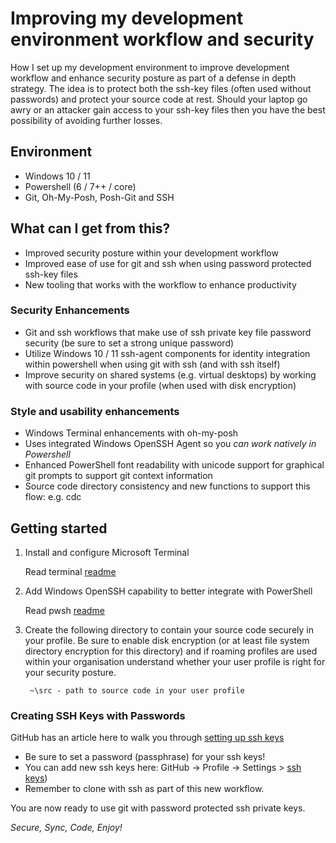 # Improving my development environment workflow and security

How I set up my development environment to improve development workflow and enhance security posture as part of a defense in depth strategy. The idea is to protect both the ssh-key files (often used without passwords) and protect your source code at rest. Should your laptop go awry or an attacker gain access to your ssh-key files then you have the best possibility of avoiding further losses.

## Environment

- Windows 10 / 11
- Powershell (6 / 7++ / core)
- Git, Oh-My-Posh, Posh-Git and SSH

## What can I get from this?

- Improved security posture within your development workflow
- Improved ease of use for git and ssh when using password protected ssh-key files
- New tooling that works with the workflow to enhance productivity

### Security Enhancements

- Git and ssh workflows that make use of ssh private key file password security (be sure to set a strong unique password)
- Utilize Windows 10 / 11 ssh-agent components for identity integration within powershell when using git with ssh (and with ssh itself)
- Improve security on shared systems (e.g. virtual desktops) by working with source code in your profile (when used with disk encryption)

### Style and usability enhancements

- Windows Terminal enhancements with oh-my-posh
- Uses integrated Windows OpenSSH Agent so you _can work natively in Powershell_
- Enhanced PowerShell font readability with unicode support for graphical git prompts to support git context information
- Source code directory consistency and new functions to support this flow: e.g. cdc <tab-complete to change to the source directory>

## Getting started

1. Install and configure Microsoft Terminal

    Read terminal [readme](/terminal/readme.md)
1. Add Windows OpenSSH capability to better integrate with PowerShell

   Read pwsh [readme](/pwsh/readme.md)

1. Create the following directory to contain your source code securely in your profile. Be sure to enable disk encryption (or at least file system directory encryption for this directory) and if roaming profiles are used within your organisation understand whether your user profile is right for your security posture.

   ```text
    ~\src - path to source code in your user profile
   ```

### Creating SSH Keys with Passwords

GitHub has an article here to walk you through [setting up ssh keys](https://docs.github.com/en/authentication/connecting-to-github-with-ssh/generating-a-new-ssh-key-and-adding-it-to-the-ssh-agent)

- Be sure to set a password (passphrase) for your ssh keys!
- You can add new ssh keys here: GitHub -> Profile -> Settings > [ssh keys](https://github.com/settings/keys))
- Remember to clone with ssh as part of this new workflow.
  
You are now ready to use git with password protected ssh private keys.
    
*Secure, Sync, Code, Enjoy!*
